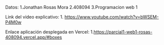 Datos: 
    1.Jonathan Rosas Mora
    2.408094
    3.Programacion web 1
    
Link del video explicativo:
    1. https://www.youtube.com/watch?v=bWSEM-P4M0w

Enlace aplicación desplegada en Vercel:
    1.https://parcial1-web1-rosas-408094.vercel.app/#boxes
